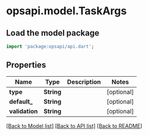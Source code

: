 # opsapi.model.TaskArgs

## Load the model package
```dart
import 'package:opsapi/api.dart';
```

## Properties
Name | Type | Description | Notes
------------ | ------------- | ------------- | -------------
**type** | **String** |  | [optional] 
**default_** | **String** |  | [optional] 
**validation** | **String** |  | [optional] 

[[Back to Model list]](../README.md#documentation-for-models) [[Back to API list]](../README.md#documentation-for-api-endpoints) [[Back to README]](../README.md)



